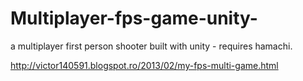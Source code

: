 # Multiplayer-fps-game-unity-
a multiplayer first person shooter built with unity - requires hamachi.


http://victor140591.blogspot.ro/2013/02/my-fps-multi-game.html
